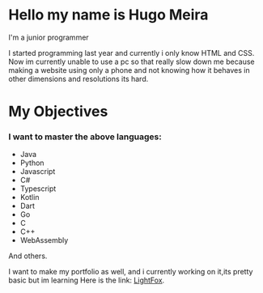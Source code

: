 # Hello my name is Hugo Meira
I'm a junior programmer

I started programming last year and currently i only know HTML and CSS.
Now im currently unable to use a pc so that really slow down me because making a website using only a phone and not knowing how it behaves in other dimensions and resolutions its hard.

# My Objectives

###  I want to master the above languages:
- Java
- Python
- Javascript
- C#
- Typescript
- Kotlin
- Dart
- Go 
- C
- C++
- WebAssembly
 
 And others.

I want to make my portfolio as well, and i currently working on it,its pretty basic but im learning
Here is the link: [LightFox](https://github.com/lightfox-idk/lightfox-idk.github.io.git).
